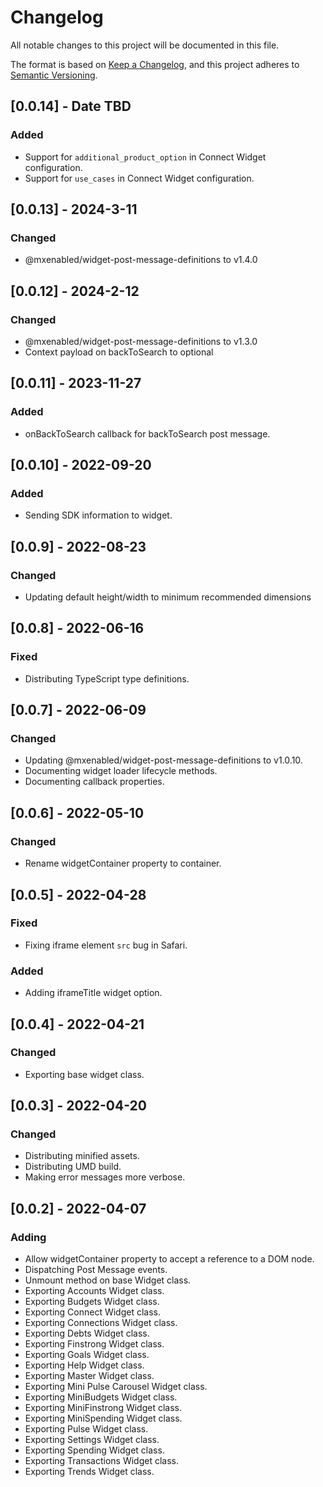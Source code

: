 # Changelog

All notable changes to this project will be documented in this file.

The format is based on [Keep a Changelog](https://keepachangelog.com/en/1.0.0/),
and this project adheres to [Semantic Versioning](https://semver.org/spec/v2.0.0.html).

## [0.0.14] - Date TBD

### Added

- Support for `additional_product_option` in Connect Widget configuration.
- Support for `use_cases` in Connect Widget configuration.

## [0.0.13] - 2024-3-11

### Changed

- @mxenabled/widget-post-message-definitions to v1.4.0

## [0.0.12] - 2024-2-12

### Changed

- @mxenabled/widget-post-message-definitions to v1.3.0
- Context payload on backToSearch to optional

## [0.0.11] - 2023-11-27

### Added

- onBackToSearch callback for backToSearch post message.

## [0.0.10] - 2022-09-20

### Added

- Sending SDK information to widget.

## [0.0.9] - 2022-08-23

### Changed

- Updating default height/width to minimum recommended dimensions

## [0.0.8] - 2022-06-16

### Fixed

- Distributing TypeScript type definitions.

## [0.0.7] - 2022-06-09

### Changed

- Updating @mxenabled/widget-post-message-definitions to v1.0.10.
- Documenting widget loader lifecycle methods.
- Documenting callback properties.

## [0.0.6] - 2022-05-10

### Changed

- Rename widgetContainer property to container.

## [0.0.5] - 2022-04-28

### Fixed

- Fixing iframe element `src` bug in Safari.

### Added

- Adding iframeTitle widget option.

## [0.0.4] - 2022-04-21

### Changed

- Exporting base widget class.

## [0.0.3] - 2022-04-20

### Changed

- Distributing minified assets.
- Distributing UMD build.
- Making error messages more verbose.

## [0.0.2] - 2022-04-07

### Adding

- Allow widgetContainer property to accept a reference to a DOM node.
- Dispatching Post Message events.
- Unmount method on base Widget class.
- Exporting Accounts Widget class.
- Exporting Budgets Widget class.
- Exporting Connect Widget class.
- Exporting Connections Widget class.
- Exporting Debts Widget class.
- Exporting Finstrong Widget class.
- Exporting Goals Widget class.
- Exporting Help Widget class.
- Exporting Master Widget class.
- Exporting Mini Pulse Carousel Widget class.
- Exporting MiniBudgets Widget class.
- Exporting MiniFinstrong Widget class.
- Exporting MiniSpending Widget class.
- Exporting Pulse Widget class.
- Exporting Settings Widget class.
- Exporting Spending Widget class.
- Exporting Transactions Widget class.
- Exporting Trends Widget class.
